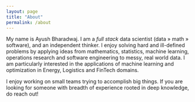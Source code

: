 ```yaml
---
layout: page
title: "About"
permalink: /about
---
```


My name is Ayush Bharadwaj. I am a *full stack* data scientist (data » math » software), and an independent thinker. I enjoy solving hard and ill-defined problems by applying ideas from mathematics, statistics, machine learning, operations research and software engineering to messy, real world data. I am particularly interested in the applications of machine learning and optimization in Energy, Logistics and FinTech domains.

I enjoy working on small teams trying to accomplish big things. If you are looking for someone with breadth of experience rooted in deep knowledge, do reach out!